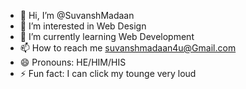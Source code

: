 - 👋 Hi, I’m @SuvanshMadaan
- 👀 I’m interested in Web Design
- 🌱 I’m currently learning Web Development
- 📫 How to reach me suvanshmadaan4u@Gmail.com
- 😄 Pronouns: HE/HIM/HIS
- ⚡ Fun fact: I can click my tounge very loud

<!---
SuvanshMadaan/SuvanshMadaan is a ✨ special ✨ repository because its `README.md` (this file) appears on your GitHub profile.
You can click the Preview link to take a look at your changes.
--->

